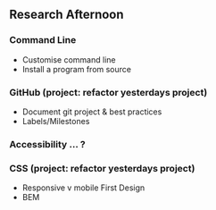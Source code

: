 ## Research Afternoon

### Command Line
+ Customise command line
+ Install a program from source

### GitHub  (project: refactor yesterdays project)
+ Document git project & best practices
+ Labels/Milestones

### Accessibility … ?


### CSS (project: refactor yesterdays project)
+ Responsive v mobile First Design
+ BEM
